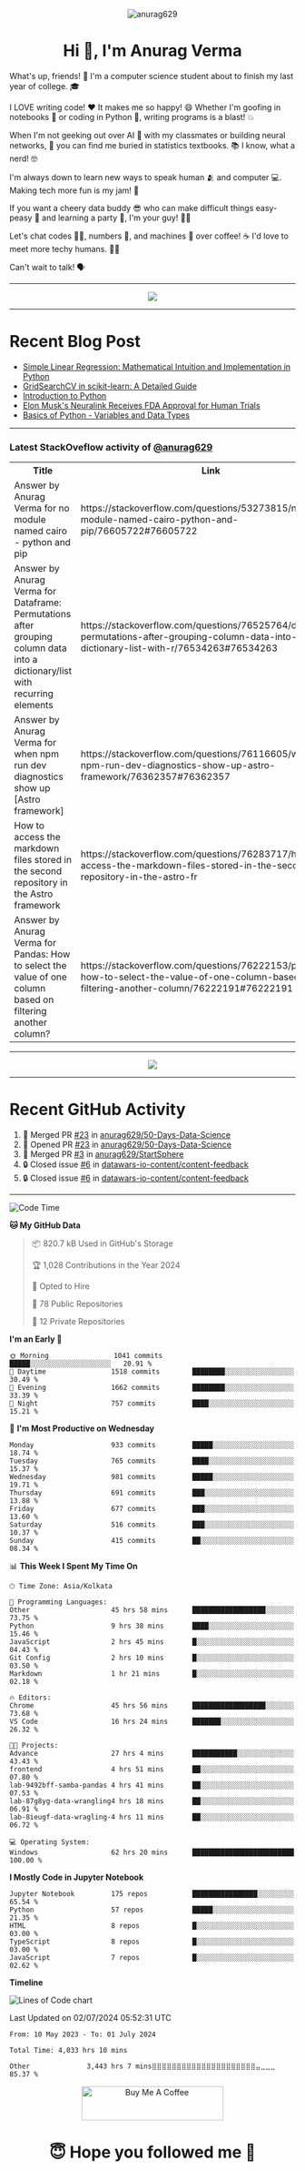

<p align="center"> <img src="https://komarev.com/ghpvc/?username=anurag629&label=Profile%20views&color=0e75b6&style=flat" alt="anurag629" /> </p>

<h1 align="center">Hi 👋, I'm Anurag Verma</h1>

What's up, friends! 👋 I'm a computer science student about to finish my last year of college. 🎓

I LOVE writing code! ❤️ It makes me so happy! 😄 Whether I'm goofing in notebooks 📓 or coding in Python 🐍, writing programs is a blast! 💥

When I'm not geeking out over AI 🤖 with my classmates or building neural networks, 🧠 you can find me buried in statistics textbooks. 📚 I know, what a nerd! 🤓

I'm always down to learn new ways to speak human 🫂 and computer 💻. Making tech more fun is my jam! 🍇

If you want a cheery data buddy 😎 who can make difficult things easy-peasy 🥝 and learning a party 🎉, I'm your guy! 🙋‍♂️

Let's chat codes 👨‍💻, numbers 🧮, and machines 🤖 over coffee! ☕ I'd love to meet more techy humans. 💁‍♂️

Can't wait to talk! 🗣️

---

<p align="center">
  <img src="https://spotify-github-profile.vercel.app/api/view.svg?uid=mwvywke3fo2gajpenodnmobfh&cover_image=true&theme=default&show_offline=false&background_color=121212&interchange=false&bar_color=53b14f&bar_color_cover=true">
</p>

---

# Recent Blog Post

<!-- BLOG-POST-LIST:START -->
- [Simple Linear Regression: Mathematical Intuition and Implementation in Python](https://codercops.tech/blog/machine-learning-algorithms/simple-linear-regression-mathematical-intuation)
- [GridSearchCV in scikit-learn: A Detailed Guide](https://codercops.tech/blog/gridsearchcv-in-scikit-learn-a-detailed-guide)
- [Introduction to Python](https://codercops.tech/blog/python-tutorial/introduction-to-python)
- [Elon Musk&#39;s Neuralink Receives FDA Approval for Human Trials](https://codercops.tech/blog/elon-musks-neuralink-receives-fda-approval-for-human-trials)
- [Basics of Python - Variables and Data Types](https://codercops.tech/blog/python-basics-of-python-variables-and-data-types)
<!-- BLOG-POST-LIST:END -->

---

### Latest StackOveflow activity of [@anurag629](https://github.com/anurag629)
<table>
  <tr><th>Title</th><th>Link</th></tr>
  <!-- STACKOVERFLOW:START --><tr><td>Answer by Anurag Verma for no module named cairo - python and pip</td><td>https://stackoverflow.com/questions/53273815/no-module-named-cairo-python-and-pip/76605722#76605722</td></tr><tr><td>Answer by Anurag Verma for Dataframe: Permutations after grouping column data into a dictionary/list with recurring elements</td><td>https://stackoverflow.com/questions/76525764/dataframe-permutations-after-grouping-column-data-into-a-dictionary-list-with-r/76534263#76534263</td></tr><tr><td>Answer by Anurag Verma for when npm run dev diagnostics show up [Astro framework]</td><td>https://stackoverflow.com/questions/76116605/when-npm-run-dev-diagnostics-show-up-astro-framework/76362357#76362357</td></tr><tr><td>How to access the markdown files stored in the second repository in the Astro framework</td><td>https://stackoverflow.com/questions/76283717/how-to-access-the-markdown-files-stored-in-the-second-repository-in-the-astro-fr</td></tr><tr><td>Answer by Anurag Verma for Pandas: How to select the value of one column based on filtering another column?</td><td>https://stackoverflow.com/questions/76222153/pandas-how-to-select-the-value-of-one-column-based-on-filtering-another-column/76222191#76222191</td></tr><!-- STACKOVERFLOW:END -->
</table>

---

<p align="center">
  <img alig src="https://github-profile-trophy.vercel.app/?username=anurag629&theme=onedark&column=-1" />
</p>

---

# Recent GitHub Activity
<!--START_SECTION:activity-->
1. 🎉 Merged PR [#23](https://github.com/anurag629/50-Days-Data-Science/pull/23) in [anurag629/50-Days-Data-Science](https://github.com/anurag629/50-Days-Data-Science)
2. 💪 Opened PR [#23](https://github.com/anurag629/50-Days-Data-Science/pull/23) in [anurag629/50-Days-Data-Science](https://github.com/anurag629/50-Days-Data-Science)
3. 🎉 Merged PR [#3](https://github.com/anurag629/StartSphere/pull/3) in [anurag629/StartSphere](https://github.com/anurag629/StartSphere)
4. 🔒 Closed issue [#6](https://github.com/datawars-io-content/content-feedback/issues/6) in [datawars-io-content/content-feedback](https://github.com/datawars-io-content/content-feedback)
5. 🔒 Closed issue [#6](https://github.com/datawars-io-content/content-feedback/issues/6) in [datawars-io-content/content-feedback](https://github.com/datawars-io-content/content-feedback)
<!--END_SECTION:activity-->

---

<!--START_SECTION:waka-->
![Code Time](http://img.shields.io/badge/Code%20Time-4%2C033%20hrs%2010%20mins-blue)

**🐱 My GitHub Data** 

> 📦 820.7 kB Used in GitHub's Storage 
 > 
> 🏆 1,028 Contributions in the Year 2024
 > 
> 💼 Opted to Hire
 > 
> 📜 78 Public Repositories 
 > 
> 🔑 12 Private Repositories 
 > 
**I'm an Early 🐤** 

```text
🌞 Morning                1041 commits        █████░░░░░░░░░░░░░░░░░░░░   20.91 % 
🌆 Daytime                1518 commits        ████████░░░░░░░░░░░░░░░░░   30.49 % 
🌃 Evening                1662 commits        ████████░░░░░░░░░░░░░░░░░   33.39 % 
🌙 Night                  757 commits         ████░░░░░░░░░░░░░░░░░░░░░   15.21 % 
```
📅 **I'm Most Productive on Wednesday** 

```text
Monday                   933 commits         █████░░░░░░░░░░░░░░░░░░░░   18.74 % 
Tuesday                  765 commits         ████░░░░░░░░░░░░░░░░░░░░░   15.37 % 
Wednesday                981 commits         █████░░░░░░░░░░░░░░░░░░░░   19.71 % 
Thursday                 691 commits         ███░░░░░░░░░░░░░░░░░░░░░░   13.88 % 
Friday                   677 commits         ███░░░░░░░░░░░░░░░░░░░░░░   13.60 % 
Saturday                 516 commits         ███░░░░░░░░░░░░░░░░░░░░░░   10.37 % 
Sunday                   415 commits         ██░░░░░░░░░░░░░░░░░░░░░░░   08.34 % 
```


📊 **This Week I Spent My Time On** 

```text
🕑︎ Time Zone: Asia/Kolkata

💬 Programming Languages: 
Other                    45 hrs 58 mins      ██████████████████░░░░░░░   73.75 % 
Python                   9 hrs 38 mins       ████░░░░░░░░░░░░░░░░░░░░░   15.46 % 
JavaScript               2 hrs 45 mins       █░░░░░░░░░░░░░░░░░░░░░░░░   04.43 % 
Git Config               2 hrs 10 mins       █░░░░░░░░░░░░░░░░░░░░░░░░   03.50 % 
Markdown                 1 hr 21 mins        █░░░░░░░░░░░░░░░░░░░░░░░░   02.18 % 

🔥 Editors: 
Chrome                   45 hrs 56 mins      ██████████████████░░░░░░░   73.68 % 
VS Code                  16 hrs 24 mins      ███████░░░░░░░░░░░░░░░░░░   26.32 % 

🐱‍💻 Projects: 
Advance                  27 hrs 4 mins       ███████████░░░░░░░░░░░░░░   43.43 % 
frontend                 4 hrs 51 mins       ██░░░░░░░░░░░░░░░░░░░░░░░   07.80 % 
lab-9492bff-samba-pandas 4 hrs 41 mins       ██░░░░░░░░░░░░░░░░░░░░░░░   07.53 % 
lab-87g8yg-data-wrangling4 hrs 18 mins       ██░░░░░░░░░░░░░░░░░░░░░░░   06.91 % 
lab-8ieugf-data-wragling-4 hrs 11 mins       ██░░░░░░░░░░░░░░░░░░░░░░░   06.72 % 

💻 Operating System: 
Windows                  62 hrs 20 mins      █████████████████████████   100.00 % 
```

**I Mostly Code in Jupyter Notebook** 

```text
Jupyter Notebook         175 repos           ████████████████░░░░░░░░░   65.54 % 
Python                   57 repos            █████░░░░░░░░░░░░░░░░░░░░   21.35 % 
HTML                     8 repos             █░░░░░░░░░░░░░░░░░░░░░░░░   03.00 % 
TypeScript               8 repos             █░░░░░░░░░░░░░░░░░░░░░░░░   03.00 % 
JavaScript               7 repos             █░░░░░░░░░░░░░░░░░░░░░░░░   02.62 % 
```



**Timeline**

![Lines of Code chart](https://raw.githubusercontent.com/anurag629/anurag629/main/assets/bar_graph.png)


 Last Updated on 02/07/2024 05:52:31 UTC
<!--END_SECTION:waka-->

<!--START_SECTION:waka-simple-->

```text
From: 10 May 2023 - To: 01 July 2024

Total Time: 4,033 hrs 10 mins

Other              3,443 hrs 7 mins⣿⣿⣿⣿⣿⣿⣿⣿⣿⣿⣿⣿⣿⣿⣿⣿⣿⣿⣿⣿⣿⣤⣀⣀⣀   85.37 %
```

<!--END_SECTION:waka-simple-->

<p align="center"> 
<a href="https://www.buymeacoffee.com/anurag629" target="_blank"><img src="https://cdn.buymeacoffee.com/buttons/default-orange.png" alt="Buy Me A Coffee" height="60" width="250"></a>
</p>


<h1 align="center"> 😇 Hope you followed me 🥰  </h1>
